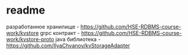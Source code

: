 # readme

разработанное хранилище - https://github.com/HSE-RDBMS-course-work/kvstore
grpc контракт - https://github.com/HSE-RDBMS-course-work/kvstore-proto
java библиотека - https://github.com/IlyaChvanov/kvStorageAdapter
